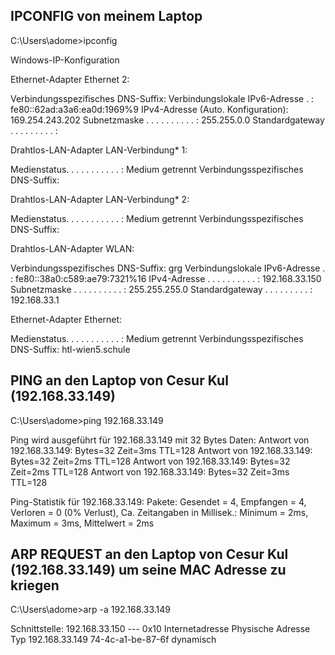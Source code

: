 ## IPCONFIG von meinem Laptop

C:\Users\adome>ipconfig

Windows-IP-Konfiguration


Ethernet-Adapter Ethernet 2:

   Verbindungsspezifisches DNS-Suffix:
   Verbindungslokale IPv6-Adresse  . : fe80::62ad:a3a6:ea0d:1969%9
   IPv4-Adresse (Auto. Konfiguration): 169.254.243.202
   Subnetzmaske  . . . . . . . . . . : 255.255.0.0
   Standardgateway . . . . . . . . . :

Drahtlos-LAN-Adapter LAN-Verbindung* 1:

   Medienstatus. . . . . . . . . . . : Medium getrennt
   Verbindungsspezifisches DNS-Suffix:

Drahtlos-LAN-Adapter LAN-Verbindung* 2:

   Medienstatus. . . . . . . . . . . : Medium getrennt
   Verbindungsspezifisches DNS-Suffix:

Drahtlos-LAN-Adapter WLAN:

   Verbindungsspezifisches DNS-Suffix: grg
   Verbindungslokale IPv6-Adresse  . : fe80::38a0:c589:ae79:7321%16
   IPv4-Adresse  . . . . . . . . . . : 192.168.33.150
   Subnetzmaske  . . . . . . . . . . : 255.255.255.0
   Standardgateway . . . . . . . . . : 192.168.33.1

Ethernet-Adapter Ethernet:

   Medienstatus. . . . . . . . . . . : Medium getrennt
   Verbindungsspezifisches DNS-Suffix: htl-wien5.schule

## PING an den Laptop von Cesur Kul (192.168.33.149)

C:\Users\adome>ping 192.168.33.149

Ping wird ausgeführt für 192.168.33.149 mit 32 Bytes Daten:
Antwort von 192.168.33.149: Bytes=32 Zeit=3ms TTL=128
Antwort von 192.168.33.149: Bytes=32 Zeit=2ms TTL=128
Antwort von 192.168.33.149: Bytes=32 Zeit=2ms TTL=128
Antwort von 192.168.33.149: Bytes=32 Zeit=3ms TTL=128

Ping-Statistik für 192.168.33.149:
    Pakete: Gesendet = 4, Empfangen = 4, Verloren = 0
    (0% Verlust),
Ca. Zeitangaben in Millisek.:
    Minimum = 2ms, Maximum = 3ms, Mittelwert = 2ms

## ARP REQUEST an den Laptop von Cesur Kul (192.168.33.149) um seine MAC Adresse zu kriegen
C:\Users\adome>arp -a 192.168.33.149

Schnittstelle: 192.168.33.150 --- 0x10
  Internetadresse       Physische Adresse     Typ
  192.168.33.149        74-4c-a1-be-87-6f     dynamisch
